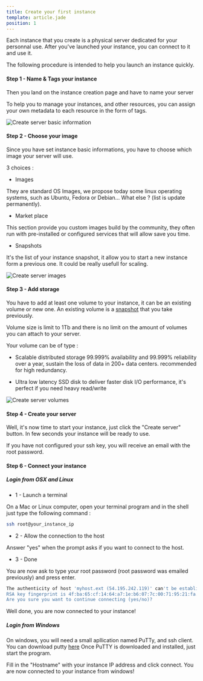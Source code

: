 ```yaml
---
title: Create your first instance
template: article.jade
position: 1
---
```


Each instance that you create is a physical server dedicated for your personnal use.
After you've launched your instance, you can connect to it and use it.

The following procedure is intended to help you launch an instance quickly.

#### Step 1 - Name & Tags your instance

Then you land on the instance creation page and have to name your server

To help you to manage your instances, and other resources, you can assign your own metadata to each resource in the form of tags.

![Create server basic information](../../imgs/img_tmp_srv_basic_informations.png "Temporaire")

#### Step 2 - Choose your image

Since you have set instance basic informations, you have to choose which image your server will use.

3 choices :

- Images

They are standard OS Images, we propose today some linux operating systems, such as Ubuntu, Fedora or Debian... What else ? (list is update permanently).

- Market place

This section provide you custom images build by the community, they often run with pre-installed or configured services that will allow save you time.

- Snapshots

It's the list of your instance snapshot, it allow you to start a new instance form a previous one. It could be really usefull for scaling.

![Create server images](../../imgs/img_tmp_srv_images.png "Temporaire")

#### Step 3 - Add storage

You have to add at least one volume to your instance, it can be an existing volume or new one.
An existing volume is a [snapshot](/servers/volumes/snapshot.html) that you take previously.

Volume size is limit to 1Tb and there is no limit on the amount of volumes you can attach to your server.

Your volume can be of type :

- Scalable distributed storage
99.999% availability and 99.999% reliability over a year, sustain the loss of data in 200+ data centers. recommended for high redundancy.

- Ultra low latency
SSD disk to deliver faster disk I/O performance, it's perfect if you need heavy read/write

![Create server volumes](../../imgs/img_tmp_srv_volumes.png "Temporaire")

#### Step 4 - Create your server

Well, it's now time to start your instance, just click the "Create server" button. In few seconds your instance will be ready to use.

If you have not configured your ssh key, you will receive an email with the root password.

#### Step 6 - Connect your instance

##### Login from OSX and Linux

- 1 - Launch a terminal

On a Mac or Linux computer, open your terminal program and in the shell just type the following command :

```sh
ssh root@your_instance_ip
```

- 2 - Allow the connection to the host

Answer "yes" when the prompt asks if you want to connect to the host.

- 3 - Done

You are now ask to type your root password (root password was emailed previously) and press enter.

```sh
The authenticity of host 'myhost.ext (54.195.242.119)' can't be established.
RSA key fingerprint is 4f:ba:65:cf:14:64:a7:1e:b6:07:7c:00:71:95:21:fa.
Are you sure you want to continue connecting (yes/no)?
```

Well done, you are now connected to your instance!

##### Login from Windows

On windows, you will need a small apllication named PuTTy, and ssh client. You can download putty [here](http://www.chiark.greenend.org.uk/~sgtatham/putty/download.html)
Once PuTTY is downloaded and installed, just start the program.

Fill in the "Hostname" with your instance IP address and click connect. You are now connected to your instance from windows!

